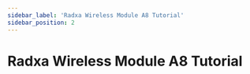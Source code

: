 ```yaml
---
sidebar_label: 'Radxa Wireless Module A8 Tutorial'
sidebar_position: 2
---
```


# Radxa Wireless Module A8 Tutorial

